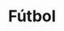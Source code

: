 ---
title: Fútbol
date: 
draft: false

# descripcion
description : Dije de plata 925

materials: Plata 925

color: Plateado

dimensions: 2,3cm ancho

code: 02-14-0675

type: "Dijes"

categories: []

price: $4.760,00

price_eftvo: $4.050,00

# Images
# first image will be shown in the product page
images:
  # - image: "images/path_to_image"
  # La ubicacion de las imagenes es imagenes/Dijes/Dijes.Plata/02-14-0675-futbol
  - image: "./images/dijes/plata/02-14-0675.JPG"
---